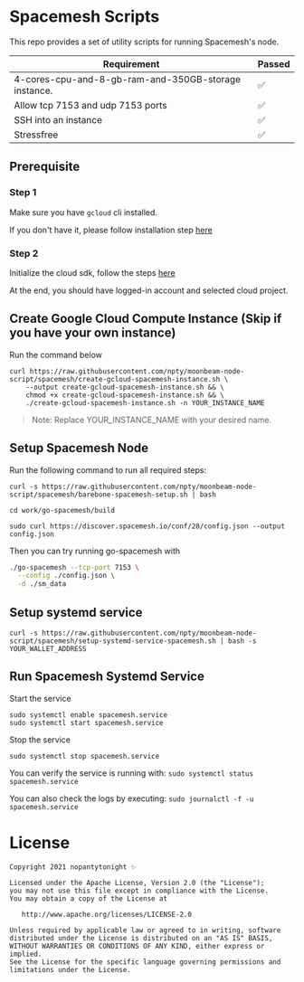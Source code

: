 # Spacemesh Scripts

This repo provides a set of utility scripts for running Spacemesh's node.

| Requirement                                          	| Passed 	|
|------------------------------------------------------	|--------	|
| 4-cores-cpu-and-8-gb-ram-and-350GB-storage instance. 	| ✅      |
| Allow tcp 7153 and udp 7153 ports                     | ✅      |
| SSH into an instance                                 	| ✅      |
| Stressfree                                           	| ✅      |

## Prerequisite

### Step 1
Make sure you have `gcloud` cli installed.

If you don't have it, please follow installation step [here](https://cloud.google.com/sdk/docs/quickstart)

### Step 2
Initialize the cloud sdk, follow the steps [here](https://cloud.google.com/sdk/docs/quickstart#initializing_the)

At the end, you should have logged-in account and selected cloud project.

## Create Google Cloud Compute Instance (Skip if you have your own instance)

Run the command below

```
curl https://raw.githubusercontent.com/npty/moonbeam-node-script/spacemesh/create-gcloud-spacemesh-instance.sh \
    --output create-gcloud-spacemesh-instance.sh && \
    chmod +x create-gcloud-spacemesh-instance.sh && \
    ./create-gcloud-spacemesh-instance.sh -n YOUR_INSTANCE_NAME
```

> Note: Replace YOUR_INSTANCE_NAME with your desired name.

## Setup Spacemesh Node

Run the following command to run all required steps:

`curl -s https://raw.githubusercontent.com/npty/moonbeam-node-script/spacemesh/barebone-spacemesh-setup.sh | bash`

`cd work/go-spacemesh/build`

```
sudo curl https://discover.spacemesh.io/conf/28/config.json --output config.json
```

Then you can try running go-spacemesh with
```bash
./go-spacemesh --tcp-port 7153 \
  --config ./config.json \
  -d ./sm_data
```

## Setup systemd service

`curl -s https://raw.githubusercontent.com/npty/moonbeam-node-script/spacemesh/setup-systemd-service-spacemesh.sh | bash -s YOUR_WALLET_ADDRESS`

## Run Spacemesh Systemd Service

Start the service
```
sudo systemctl enable spacemesh.service
sudo systemctl start spacemesh.service
```

Stop the service

```
sudo systemctl stop spacemesh.service
```

You can verify the service is running with:
`sudo systemctl status spacemesh.service`

You can also check the logs by executing:
`sudo journalctl -f -u spacemesh.service`

License
=======
    Copyright 2021 nopantytonight ✨

    Licensed under the Apache License, Version 2.0 (the "License");
    you may not use this file except in compliance with the License.
    You may obtain a copy of the License at

       http://www.apache.org/licenses/LICENSE-2.0

    Unless required by applicable law or agreed to in writing, software
    distributed under the License is distributed on an "AS IS" BASIS,
    WITHOUT WARRANTIES OR CONDITIONS OF ANY KIND, either express or implied.
    See the License for the specific language governing permissions and
    limitations under the License.
